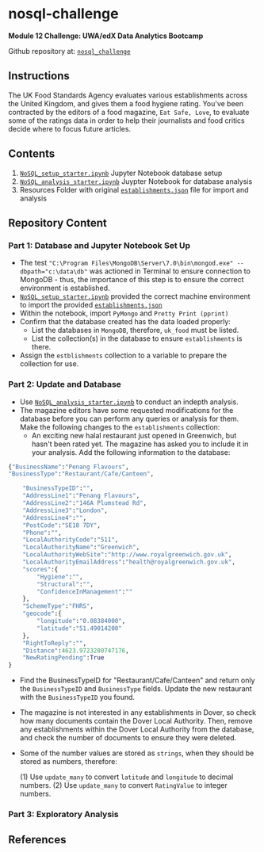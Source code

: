 # nosql-challenge

**Module 12 Challenge: UWA/edX Data Analytics Bootcamp**

Github repository at: [`nosql_challenge`](https://github.com/RyanLJames1997/nosql-challenge)

## Instructions

The UK Food Standards Agency evaluates various establishments across the United Kingdom, and gives them a food hygiene rating. You've been contracted by the editors of a food magazine, `Eat Safe, Love`, to evaluate some of the ratings data in order to help their journalists and food critics decide where to focus future articles.

## Contents

1. [`NoSQL_setup_starter.ipynb`](https://github.com/RyanLJames1997/nosql-challenge/blob/main/nosql_challenge/Starter_Code/NoSQL_setup_starter.ipynb) Jupyter Notebook database setup
2. [`NoSQL_analysis_starter.ipynb`](https://github.com/RyanLJames1997/nosql-challenge/blob/main/nosql_challenge/Starter_Code/NoSQL_analysis_starter.ipynb) Juypter Notebook for database analysis
3. Resources Folder with original [`establishments.json`](https://github.com/RyanLJames1997/nosql-challenge/blob/main/nosql_challenge/Starter_Code/Resources/establishments.json) file for import and analysis

## Repository Content

### Part 1: Database and Jupyter Notebook Set Up

- The test `"C:\Program Files\MongoDB\Server\7.0\bin\mongod.exe" --dbpath="c:\data\db"` was actioned in Terminal to ensure connection to MongoDB - thus, the importance of this step is to ensure the correct environment is established.
- [`NoSQL_setup_starter.ipynb`](https://github.com/RyanLJames1997/nosql-challenge/blob/main/nosql_challenge/Starter_Code/NoSQL_setup_starter.ipynb) provided the correct machine environment to import the provided [`establishments.json`](https://github.com/RyanLJames1997/nosql-challenge/blob/main/nosql_challenge/Starter_Code/Resources/establishments.json)
- Within the notebook, import `PyMongo` and `Pretty Print (pprint)`
- Confirm that the database created has the data loaded properly:
    - List the databases in `MongoDB`, therefore, `uk_food` must be listed.
    - List the collection(s) in the database to ensure `establishments` is there.
- Assign the  `estblishments` collection to a variable to prepare the collection for use.

### Part 2: Update and Database
- Use [`NoSQL_analysis_starter.ipynb`](https://github.com/RyanLJames1997/nosql-challenge/blob/main/nosql_challenge/Starter_Code/NoSQL_analysis_starter.ipynb) to conduct an indepth analysis.
- The magazine editors have some requested modifications for the database before you can perform any queries or analysis for them. Make the following changes to the `establishments` collection:
  - An exciting new halal restaurant just opened in Greenwich, but hasn't been rated yet. The magazine has asked you to include it in your analysis. Add the following information to the database:

```python
{"BusinessName":"Penang Flavours",
"BusinessType":"Restaurant/Cafe/Canteen",

    "BusinessTypeID":"",
    "AddressLine1":"Penang Flavours",
    "AddressLine2":"146A Plumstead Rd",
    "AddressLine3":"London",
    "AddressLine4":"",
    "PostCode":"SE18 7DY",
    "Phone":"",
    "LocalAuthorityCode":"511",
    "LocalAuthorityName":"Greenwich",
    "LocalAuthorityWebSite":"http://www.royalgreenwich.gov.uk",
    "LocalAuthorityEmailAddress":"health@royalgreenwich.gov.uk",
    "scores":{
        "Hygiene":"",
        "Structural":"",
        "ConfidenceInManagement":""
    },
    "SchemeType":"FHRS",
    "geocode":{
        "longitude":"0.08384000",
        "latitude":"51.49014200"
    },
    "RightToReply":"",
    "Distance":4623.9723280747176,
    "NewRatingPending":True
}
```

- Find the BusinessTypeID for "Restaurant/Cafe/Canteen" and return only the `BusinessTypeID` and `BusinessType` fields.
Update the new restaurant with the `BusinessTypeID` you found.

- The magazine is not interested in any establishments in Dover, so check how many documents contain the Dover Local Authority. Then, remove any establishments within the Dover Local Authority from the database, and check the number of documents to ensure they were deleted.

- Some of the number values are stored as `strings`, when they should be stored as numbers, therefore:

    (1) Use `update_many` to convert `latitude` and `longitude` to decimal numbers.
    (2) Use `update_many` to convert `RatingValue` to integer numbers.

### Part 3: Exploratory Analysis



## References

